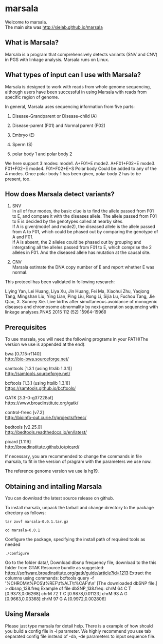 # marsala
Welcome to marsala. <br />
The main site was http://xielab.github.io/marsala

## What is Marsala?
Marsala is a program that comprehensively detects variants (SNV and CNV) in PGS with linkage analysis. Marsala runs on Linux.

## What types of input can I use with Marsala?

Marsala is designed to work with reads from whole genome sequencing, although users have been successful in using Marsala with reads from specific region of genome.

In general, Marsala uses sequencing information from five parts:

1. Disease-Grandparent or Disease-child (A)

2. Disease-parent (F01) and Normal parent (F02)

3. Embryo (E)

4. Sperm (S)

5. polar body 1 and polar body 2

We here support 3 modes: 
  mode1. A+F01+E
  mode2. A+F01+F02+E
  mode3. F01+F02+E
  mode4. F01+F02+E+S
Polar body Could be added to any of the 4 modes. Once polar body 1 has been given, polar body 2 has to be present, too.

## How does Marsala detect variants?

1. SNV <br />
In all of four modes, the basic clue is to find the allele passed from F01 to E, and compare it with the diseases allele. The allele passed from F01 to E is decided by the genotypes called at nearby sites. <br />
If A is given(mode1 and mode2), the diseased allele is the allele passed from A to F01, which could be phased out by comparing the genotype of A and F01. <br />
If A is absent, the 2 alleles could be phased out by grouping and intergrating all the alleles passed from F01 to E, which comprise the 2 alleles in F01. And the diseased allele has mutation at the causal site. <br />


2. CNV <br />
Marsala estimate the DNA copy number of E and report whether E was normal.

This protocol has been validated in following research: <br />

Liying Yan,  Lei Huang,  Liya Xu,  Jin Huang,  Fei Ma,  Xiaohui Zhu,  Yaqiong Tang,  Mingshan Liu, Ying Lian,  Ping Liu,  Rong Li,  Sijia Lu,  Fuchou Tang,  Jie Qiao,   X. Sunney Xie.  Live births after simultaneous avoidance of monogenic diseases and chromosome abnormality by next-generation sequencing with linkage analyses.PNAS 2015 112 (52) 15964-15969

## Prerequisites

To use marsala, you will need the following programs in your PATH(The version we use is appended at the end):

bwa [0.7.15-r1140]<br />
http://bio-bwa.sourceforge.net/

samtools [1.3.1 (using htslib 1.3.1)] <br />
http://samtools.sourceforge.net/

bcftools [1.3.1 (using htslib 1.3.1)]<br />
https://samtools.github.io/bcftools/

GATK [3.3-0-g37228af]<br />
https://www.broadinstitute.org/gatk/

control-freec [v7.2]<br />
http://bioinfo-out.curie.fr/projects/freec/

bedtools [v2.25.0] <br />
http://bedtools.readthedocs.io/en/latest/

picard [1.119] <br />
http://broadinstitute.github.io/picard/

If necessary, you are recommended to change the commands in file marsala, to fit in the version of pragram with the parameters we use now. 

The reference genome version we use is hg19. 

## Obtaining and intalling Marsala

You can download the latest source release on github.

To install marsala, unpack the tarball and change directory to the package directory as follows:

`tar zxvf marsala-0.0.1.tar.gz`

`cd marsala-0.0.1`

Configure the package, specifying the install path of required tools as needed

`./configure`

Go to the folder data/, Download dbsnp frequency file, download to the this folder from GTAK Resource bundle as suggested:
https://software.broadinstitute.org/gatk/guide/article?id=1213
Extract the columns using commands:
bcftools query -f '%CHROM\t%POS\t%REF\t%ALT\t%CAF\t\n' [The downloaded dbSNP file.] > dbsnp_138.freq
Example of file dbSNP_138.freq:
chrM    64      C       T       [0.9373,0.06268]
chrM    72      T       C       [0.9878,0.01123]
chrM    93      A       G       [0.9663,0.03368]
chrM    97      G       A       [0.9972,0.002806]


## Using Marsala

Please just type marsala for detail help.
There is a example of how should you build a config file in -l parameter. We highly recommend you use tab separated config file instead of -da, -de parameters to input sequence file.



